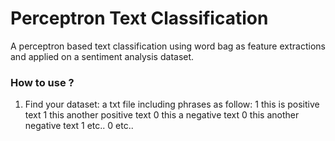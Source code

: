 # Perceptron Text Classification
A perceptron based text classification using word bag as feature extractions and applied on a sentiment analysis dataset.

### How to use ?
1. Find your dataset: a txt file including phrases as follow:
1 this is positive text 
1 this another positive text<return>
0 this a negative text<return>
0 this another negative text<return>
1 etc..<return>
0 etc..<return>

